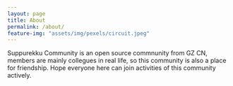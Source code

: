```yaml
---
layout: page
title: About
permalink: /about/
feature-img: "assets/img/pexels/circuit.jpeg"
---
```


Suppurekku Community is an open source commnunity from GZ CN, members are mainly collegues in real life, so this community is also a place for friendship. Hope everyone here can join activities of this community actively.